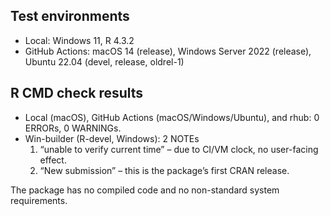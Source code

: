 ## Test environments
* Local: Windows 11, R 4.3.2
* GitHub Actions: macOS 14 (release), Windows Server 2022 (release),
  Ubuntu 22.04 (devel, release, oldrel-1)

## R CMD check results

- Local (macOS), GitHub Actions (macOS/Windows/Ubuntu), and rhub: 0 ERRORs, 0 WARNINGs.
- Win-builder (R-devel, Windows): 2 NOTEs
  1. “unable to verify current time” – due to CI/VM clock, no user-facing effect.
  2. “New submission” – this is the package’s first CRAN release.

The package has no compiled code and no non-standard system requirements.


